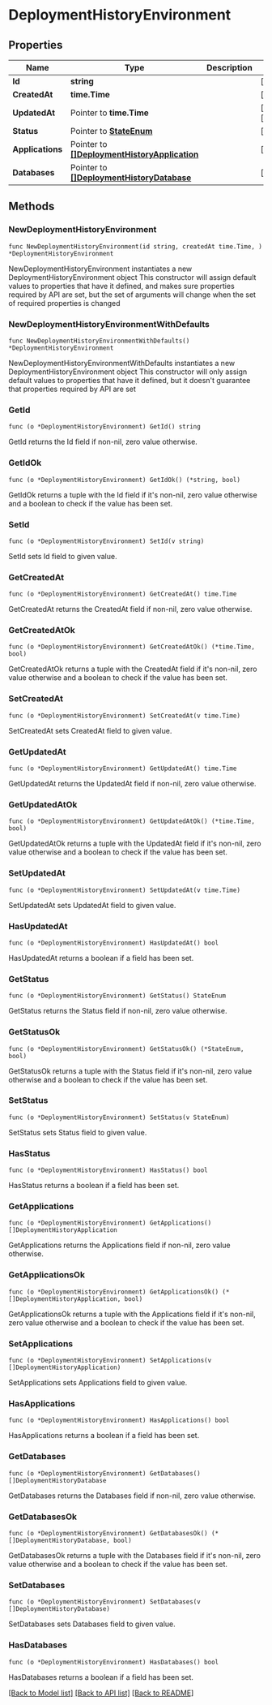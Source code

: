 # DeploymentHistoryEnvironment

## Properties

Name | Type | Description | Notes
------------ | ------------- | ------------- | -------------
**Id** | **string** |  | [readonly] 
**CreatedAt** | **time.Time** |  | [readonly] 
**UpdatedAt** | Pointer to **time.Time** |  | [optional] [readonly] 
**Status** | Pointer to [**StateEnum**](StateEnum.md) |  | [optional] 
**Applications** | Pointer to [**[]DeploymentHistoryApplication**](DeploymentHistoryApplication.md) |  | [optional] 
**Databases** | Pointer to [**[]DeploymentHistoryDatabase**](DeploymentHistoryDatabase.md) |  | [optional] 

## Methods

### NewDeploymentHistoryEnvironment

`func NewDeploymentHistoryEnvironment(id string, createdAt time.Time, ) *DeploymentHistoryEnvironment`

NewDeploymentHistoryEnvironment instantiates a new DeploymentHistoryEnvironment object
This constructor will assign default values to properties that have it defined,
and makes sure properties required by API are set, but the set of arguments
will change when the set of required properties is changed

### NewDeploymentHistoryEnvironmentWithDefaults

`func NewDeploymentHistoryEnvironmentWithDefaults() *DeploymentHistoryEnvironment`

NewDeploymentHistoryEnvironmentWithDefaults instantiates a new DeploymentHistoryEnvironment object
This constructor will only assign default values to properties that have it defined,
but it doesn't guarantee that properties required by API are set

### GetId

`func (o *DeploymentHistoryEnvironment) GetId() string`

GetId returns the Id field if non-nil, zero value otherwise.

### GetIdOk

`func (o *DeploymentHistoryEnvironment) GetIdOk() (*string, bool)`

GetIdOk returns a tuple with the Id field if it's non-nil, zero value otherwise
and a boolean to check if the value has been set.

### SetId

`func (o *DeploymentHistoryEnvironment) SetId(v string)`

SetId sets Id field to given value.


### GetCreatedAt

`func (o *DeploymentHistoryEnvironment) GetCreatedAt() time.Time`

GetCreatedAt returns the CreatedAt field if non-nil, zero value otherwise.

### GetCreatedAtOk

`func (o *DeploymentHistoryEnvironment) GetCreatedAtOk() (*time.Time, bool)`

GetCreatedAtOk returns a tuple with the CreatedAt field if it's non-nil, zero value otherwise
and a boolean to check if the value has been set.

### SetCreatedAt

`func (o *DeploymentHistoryEnvironment) SetCreatedAt(v time.Time)`

SetCreatedAt sets CreatedAt field to given value.


### GetUpdatedAt

`func (o *DeploymentHistoryEnvironment) GetUpdatedAt() time.Time`

GetUpdatedAt returns the UpdatedAt field if non-nil, zero value otherwise.

### GetUpdatedAtOk

`func (o *DeploymentHistoryEnvironment) GetUpdatedAtOk() (*time.Time, bool)`

GetUpdatedAtOk returns a tuple with the UpdatedAt field if it's non-nil, zero value otherwise
and a boolean to check if the value has been set.

### SetUpdatedAt

`func (o *DeploymentHistoryEnvironment) SetUpdatedAt(v time.Time)`

SetUpdatedAt sets UpdatedAt field to given value.

### HasUpdatedAt

`func (o *DeploymentHistoryEnvironment) HasUpdatedAt() bool`

HasUpdatedAt returns a boolean if a field has been set.

### GetStatus

`func (o *DeploymentHistoryEnvironment) GetStatus() StateEnum`

GetStatus returns the Status field if non-nil, zero value otherwise.

### GetStatusOk

`func (o *DeploymentHistoryEnvironment) GetStatusOk() (*StateEnum, bool)`

GetStatusOk returns a tuple with the Status field if it's non-nil, zero value otherwise
and a boolean to check if the value has been set.

### SetStatus

`func (o *DeploymentHistoryEnvironment) SetStatus(v StateEnum)`

SetStatus sets Status field to given value.

### HasStatus

`func (o *DeploymentHistoryEnvironment) HasStatus() bool`

HasStatus returns a boolean if a field has been set.

### GetApplications

`func (o *DeploymentHistoryEnvironment) GetApplications() []DeploymentHistoryApplication`

GetApplications returns the Applications field if non-nil, zero value otherwise.

### GetApplicationsOk

`func (o *DeploymentHistoryEnvironment) GetApplicationsOk() (*[]DeploymentHistoryApplication, bool)`

GetApplicationsOk returns a tuple with the Applications field if it's non-nil, zero value otherwise
and a boolean to check if the value has been set.

### SetApplications

`func (o *DeploymentHistoryEnvironment) SetApplications(v []DeploymentHistoryApplication)`

SetApplications sets Applications field to given value.

### HasApplications

`func (o *DeploymentHistoryEnvironment) HasApplications() bool`

HasApplications returns a boolean if a field has been set.

### GetDatabases

`func (o *DeploymentHistoryEnvironment) GetDatabases() []DeploymentHistoryDatabase`

GetDatabases returns the Databases field if non-nil, zero value otherwise.

### GetDatabasesOk

`func (o *DeploymentHistoryEnvironment) GetDatabasesOk() (*[]DeploymentHistoryDatabase, bool)`

GetDatabasesOk returns a tuple with the Databases field if it's non-nil, zero value otherwise
and a boolean to check if the value has been set.

### SetDatabases

`func (o *DeploymentHistoryEnvironment) SetDatabases(v []DeploymentHistoryDatabase)`

SetDatabases sets Databases field to given value.

### HasDatabases

`func (o *DeploymentHistoryEnvironment) HasDatabases() bool`

HasDatabases returns a boolean if a field has been set.


[[Back to Model list]](../README.md#documentation-for-models) [[Back to API list]](../README.md#documentation-for-api-endpoints) [[Back to README]](../README.md)


